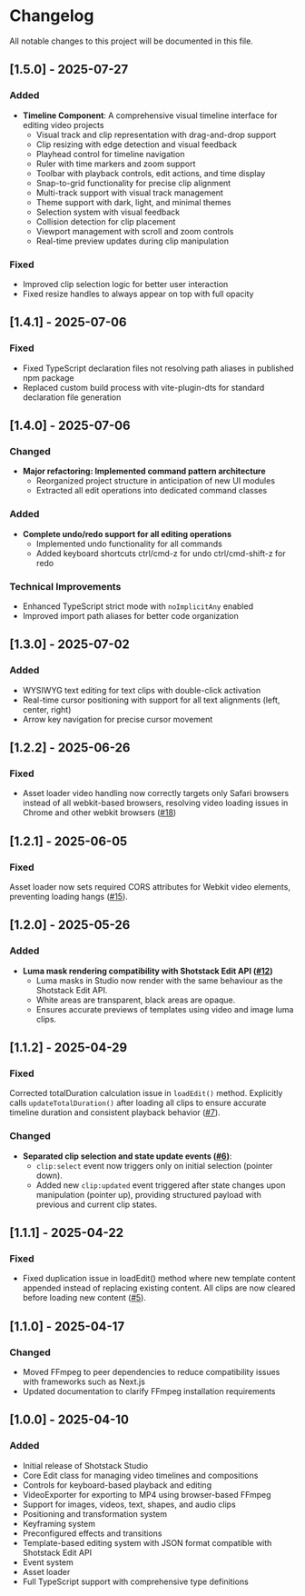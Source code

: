 # Changelog

All notable changes to this project will be documented in this file.

## [1.5.0] - 2025-07-27

### Added

- **Timeline Component**: A comprehensive visual timeline interface for editing video projects
  - Visual track and clip representation with drag-and-drop support
  - Clip resizing with edge detection and visual feedback
  - Playhead control for timeline navigation
  - Ruler with time markers and zoom support
  - Toolbar with playback controls, edit actions, and time display
  - Snap-to-grid functionality for precise clip alignment
  - Multi-track support with visual track management
  - Theme support with dark, light, and minimal themes
  - Selection system with visual feedback
  - Collision detection for clip placement
  - Viewport management with scroll and zoom controls
  - Real-time preview updates during clip manipulation

### Fixed

- Improved clip selection logic for better user interaction
- Fixed resize handles to always appear on top with full opacity

## [1.4.1] - 2025-07-06

### Fixed

- Fixed TypeScript declaration files not resolving path aliases in published npm package
- Replaced custom build process with vite-plugin-dts for standard declaration file generation

## [1.4.0] - 2025-07-06

### Changed

- **Major refactoring: Implemented command pattern architecture**
  - Reorganized project structure in anticipation of new UI modules
  - Extracted all edit operations into dedicated command classes

### Added

- **Complete undo/redo support for all editing operations**
  - Implemented undo functionality for all commands
  - Added keyboard shortcuts ctrl/cmd-z for undo ctrl/cmd-shift-z for redo

### Technical Improvements

- Enhanced TypeScript strict mode with `noImplicitAny` enabled
- Improved import path aliases for better code organization

## [1.3.0] - 2025-07-02

### Added

- WYSIWYG text editing for text clips with double-click activation
- Real-time cursor positioning with support for all text alignments (left, center, right)
- Arrow key navigation for precise cursor movement

## [1.2.2] - 2025-06-26

### Fixed

- Asset loader video handling now correctly targets only Safari browsers instead of all webkit-based browsers, resolving video loading issues in Chrome and other webkit browsers ([#18](https://github.com/shotstack/shotstack-studio-sdk/issues/18))

## [1.2.1] - 2025-06-05

### Fixed

Asset loader now sets required CORS attributes for Webkit video elements, preventing loading hangs ([#15](https://github.com/shotstack/shotstack-studio-sdk/issues/15)).

## [1.2.0] - 2025-05-26

### Added

- **Luma mask rendering compatibility with Shotstack Edit API ([#12](https://github.com/shotstack/shotstack-studio-sdk/issues/12))**
  - Luma masks in Studio now render with the same behaviour as the Shotstack Edit API.
  - White areas are transparent, black areas are opaque.
  - Ensures accurate previews of templates using video and image luma clips.

## [1.1.2] - 2025-04-29

### Fixed

Corrected totalDuration calculation issue in `loadEdit()` method. Explicitly calls `updateTotalDuration()` after loading all clips to ensure accurate timeline duration and consistent playback behavior ([#7](https://github.com/shotstack/shotstack-studio-sdk/issues/7)).

### Changed

- **Separated clip selection and state update events ([#6](https://github.com/shotstack/shotstack-studio-sdk/issues/6))**:
  - `clip:select` event now triggers only on initial selection (pointer down).
  - Added new `clip:updated` event triggered after state changes upon manipulation (pointer up), providing structured payload with previous and current clip states.

## [1.1.1] - 2025-04-22

### Fixed

- Fixed duplication issue in loadEdit() method where new template content appended instead of replacing existing content. All clips are now cleared before loading new content ([#5](https://github.com/shotstack/shotstack-studio-sdk/issues/5)).

## [1.1.0] - 2025-04-17

### Changed

- Moved FFmpeg to peer dependencies to reduce compatibility issues with frameworks such as Next.js
- Updated documentation to clarify FFmpeg installation requirements

## [1.0.0] - 2025-04-10

### Added

- Initial release of Shotstack Studio
- Core Edit class for managing video timelines and compositions
- Controls for keyboard-based playback and editing
- VideoExporter for exporting to MP4 using browser-based FFmpeg
- Support for images, videos, text, shapes, and audio clips
- Positioning and transformation system
- Keyframing system
- Preconfigured effects and transitions
- Template-based editing system with JSON format compatible with Shotstack Edit API
- Event system
- Asset loader
- Full TypeScript support with comprehensive type definitions
